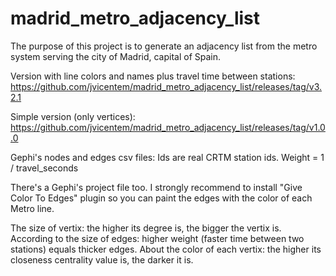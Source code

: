 # madrid_metro_adjacency_list
The purpose of this project is to generate an adjacency list from the metro system serving the city of Madrid, capital of Spain. 

Version with line colors and names plus travel time between stations: https://github.com/jvicentem/madrid_metro_adjacency_list/releases/tag/v3.2.1

Simple version (only vertices): https://github.com/jvicentem/madrid_metro_adjacency_list/releases/tag/v1.0.0

Gephi's nodes and edges csv files: Ids are real CRTM station ids. Weight = 1 / travel_seconds

There's a Gephi's project file too. I strongly recommend to install "Give Color To Edges" plugin so you can paint the edges with the color of each Metro line. 

The size of vertix: the higher its degree is, the bigger the vertix is.
According to the size of edges: higher weight (faster time between two stations) equals thicker edges.
About the color of each vertix: the higher its closeness centrality value is, the darker it is.

